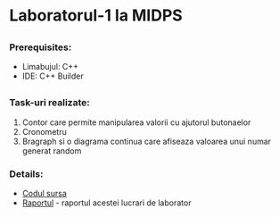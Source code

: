 # **Laboratorul-1 la MIDPS**

##

### **Prerequisites:**

 * Limabujul: C++
 * IDE: C++ Builder
 
##

### **Task-uri realizate:**

1. Contor care permite manipularea valorii cu ajutorul butonaelor
2. Cronometru
3. Bragraph si o diagrama continua care afiseaza valoarea unui numar generat random 

### **Details:**

* [Codul sursa](https://github.com/ProfirAndrei/MIDPS/tree/master/Lab_1/codul-sursa/)
* [Raportul](https://github.com/ProfirAndrei/MIDPS/tree/master/Lab_1/raport-lab-1.pdf) - raportul acestei lucrari de laborator